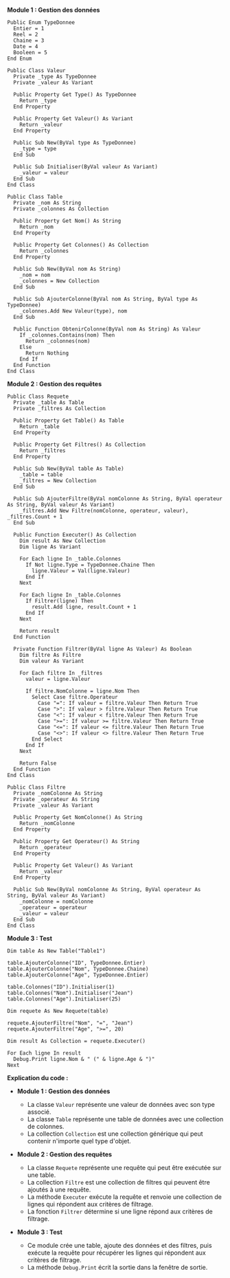 **Module 1 : Gestion des données**

```visual basic
Public Enum TypeDonnee
  Entier = 1
  Reel = 2
  Chaine = 3
  Date = 4
  Booleen = 5
End Enum

Public Class Valeur
  Private _type As TypeDonnee
  Private _valeur As Variant

  Public Property Get Type() As TypeDonnee
    Return _type
  End Property

  Public Property Get Valeur() As Variant
    Return _valeur
  End Property

  Public Sub New(ByVal type As TypeDonnee)
    _type = type
  End Sub

  Public Sub Initialiser(ByVal valeur As Variant)
    _valeur = valeur
  End Sub
End Class

Public Class Table
  Private _nom As String
  Private _colonnes As Collection

  Public Property Get Nom() As String
    Return _nom
  End Property

  Public Property Get Colonnes() As Collection
    Return _colonnes
  End Property

  Public Sub New(ByVal nom As String)
    _nom = nom
    _colonnes = New Collection
  End Sub

  Public Sub AjouterColonne(ByVal nom As String, ByVal type As TypeDonnee)
    _colonnes.Add New Valeur(type), nom
  End Sub

  Public Function ObtenirColonne(ByVal nom As String) As Valeur
    If _colonnes.Contains(nom) Then
      Return _colonnes(nom)
    Else
      Return Nothing
    End If
  End Function
End Class
```

**Module 2 : Gestion des requêtes**

```visual basic
Public Class Requete
  Private _table As Table
  Private _filtres As Collection

  Public Property Get Table() As Table
    Return _table
  End Property

  Public Property Get Filtres() As Collection
    Return _filtres
  End Property

  Public Sub New(ByVal table As Table)
    _table = table
    _filtres = New Collection
  End Sub

  Public Sub AjouterFiltre(ByVal nomColonne As String, ByVal operateur As String, ByVal valeur As Variant)
    _filtres.Add New Filtre(nomColonne, operateur, valeur), _filtres.Count + 1
  End Sub

  Public Function Executer() As Collection
    Dim result As New Collection
    Dim ligne As Variant

    For Each ligne In _table.Colonnes
      If Not ligne.Type = TypeDonnee.Chaine Then
        ligne.Valeur = Val(ligne.Valeur)
      End If
    Next

    For Each ligne In _table.Colonnes
      If Filtrer(ligne) Then
        result.Add ligne, result.Count + 1
      End If
    Next

    Return result
  End Function

  Private Function Filtrer(ByVal ligne As Valeur) As Boolean
    Dim filtre As Filtre
    Dim valeur As Variant

    For Each filtre In _filtres
      valeur = ligne.Valeur

      If filtre.NomColonne = ligne.Nom Then
        Select Case filtre.Operateur
          Case "=": If valeur = filtre.Valeur Then Return True
          Case ">": If valeur > filtre.Valeur Then Return True
          Case "<": If valeur < filtre.Valeur Then Return True
          Case ">=": If valeur >= filtre.Valeur Then Return True
          Case "<=": If valeur <= filtre.Valeur Then Return True
          Case "<>": If valeur <> filtre.Valeur Then Return True
        End Select
      End If
    Next

    Return False
  End Function
End Class

Public Class Filtre
  Private _nomColonne As String
  Private _operateur As String
  Private _valeur As Variant

  Public Property Get NomColonne() As String
    Return _nomColonne
  End Property

  Public Property Get Operateur() As String
    Return _operateur
  End Property

  Public Property Get Valeur() As Variant
    Return _valeur
  End Property

  Public Sub New(ByVal nomColonne As String, ByVal operateur As String, ByVal valeur As Variant)
    _nomColonne = nomColonne
    _operateur = operateur
    _valeur = valeur
  End Sub
End Class
```

**Module 3 : Test**

```visual basic
Dim table As New Table("Table1")

table.AjouterColonne("ID", TypeDonnee.Entier)
table.AjouterColonne("Nom", TypeDonnee.Chaine)
table.AjouterColonne("Age", TypeDonnee.Entier)

table.Colonnes("ID").Initialiser(1)
table.Colonnes("Nom").Initialiser("Jean")
table.Colonnes("Age").Initialiser(25)

Dim requete As New Requete(table)

requete.AjouterFiltre("Nom", "=", "Jean")
requete.AjouterFiltre("Age", ">=", 20)

Dim result As Collection = requete.Executer()

For Each ligne In result
  Debug.Print ligne.Nom & " (" & ligne.Age & ")"
Next
```

**Explication du code :**

* **Module 1 : Gestion des données**
  * La classe `Valeur` représente une valeur de données avec son type associé.
  * La classe `Table` représente une table de données avec une collection de colonnes.
  * La collection `Collection` est une collection générique qui peut contenir n'importe quel type d'objet.

* **Module 2 : Gestion des requêtes**
  * La classe `Requete` représente une requête qui peut être exécutée sur une table.
  * La collection `Filtre` est une collection de filtres qui peuvent être ajoutés à une requête.
  * La méthode `Executer` exécute la requête et renvoie une collection de lignes qui répondent aux critères de filtrage.
  * La fonction `Filtrer` détermine si une ligne répond aux critères de filtrage.

* **Module 3 : Test**
  * Ce module crée une table, ajoute des données et des filtres, puis exécute la requête pour récupérer les lignes qui répondent aux critères de filtrage.
  * La méthode `Debug.Print` écrit la sortie dans la fenêtre de sortie.